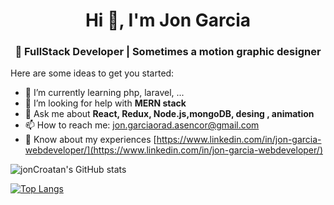 <h1 align="center">Hi 👋, I'm Jon Garcia</h1>
<h3 align="center">👾 FullStack Developer | Sometimes a motion graphic designer</h3>



Here are some ideas to get you started:


- 🌱 I’m currently learning  php, laravel, ...
- 🤔 I’m looking for help with **MERN stack**
- 💬 Ask me about **React, Redux, Node.js,mongoDB, desing , animation**
- 📫 How to reach me: jon.garciaorad.asencor@gmail.com 
- 📄 Know about my experiences [https://www.linkedin.com/in/jon-garcia-webdeveloper/](https://www.linkedin.com/in/jon-garcia-webdeveloper/)





![jonCroatan's GitHub stats](https://github-readme-stats.vercel.app/api?username=jonCroatanUto&show_icons=true&&bg_color=30,e96443,904e95&theme=highcontrast)



[![Top Langs](https://github-readme-stats.vercel.app/api/top-langs/?username=jonCroatanUto&langs_count=6)](https://github.com/jonCroatanUto/github-readme-stats)




